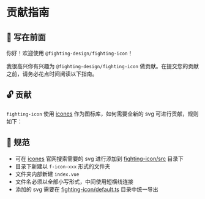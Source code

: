 # 贡献指南

## 👋 写在前面

你好！欢迎使用 `@fighting-design/fighting-icon`！

我很高兴你有兴趣为 `@fighting-design/fighting-icon` 做贡献。在提交您的贡献之前，请务必花点时间阅读以下指南。

## 🔓 贡献

`fighting-icon` 使用 [icones](https://github.com/antfu/icones) 作为图标库，如何需要全新的 svg 可进行贡献，规则如下：

## 🚧 规范

- 可在 [icones](https://icones.js.org) 官网搜索需要的 svg 进行添加到 [fighting-icon/src](https://github.com/FightingDesign/fighting-design/tree/master/packages/fighting-icon/src) 目录下
- 目录下新建以 `f-icon-xxx` 形式的文件夹
- 文件夹内部新建 `index.vue`
- 文件名必须以全部小写形式，中间使用短横线连接
- 添加的 svg 需要在 [fighting-icon/default.ts](https://github.com/FightingDesign/fighting-design/blob/master/packages/fighting-icon/default.ts) 目录中统一导出
